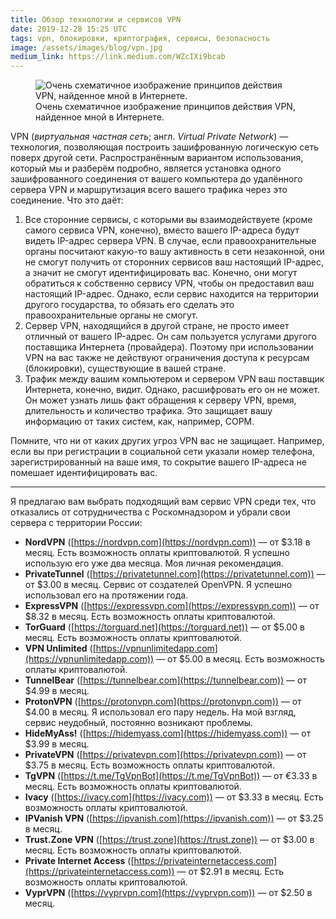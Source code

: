 ```yaml
---
title: Обзор технологии и сервисов VPN
date: 2019-12-28 15:25 UTC
tags: vpn, блокировки, криптография, сервисы, безопасность
image: /assets/images/blog/vpn.jpg
medium_link: https://link.medium.com/WZcIXi9bcab
---
```


<div class="d-flex justify-content-center">
 <figure class="cl-figure-nice">
  <img src="/assets/images/blog/vpn.jpg"
       alt="Очень схематичное изображение принципов действия VPN, найденное мной в Интернете."/>
  <figcaption>
    Очень схематичное изображение принципов действия VPN, найденное мной в Интернете.
  </figcaption>
 </figure>
</div>

VPN (*виртуальная частная сеть*; англ. *Virtual Private Network*) — технология,
позволяющая построить зашифрованную логическую сеть поверх другой сети.
Распространённым вариантом использования, который мы и разберём подробно,
является установка одного зашифрованного соединения от вашего компьютера
до удалённого сервера VPN и маршрутизация всего вашего трафика через это
соединение. Что это даёт:

1. Все сторонние сервисы, с которыми вы взаимодействуете (кроме самого сервиса
   VPN, конечно), вместо вашего IP-адреса будут видеть IP-адрес сервера VPN.
   В случае, если правоохранительные органы посчитают какую-то вашу активность
   в сети незаконной, они не смогут получить от сторонних сервисов ваш
   настоящий IP-адрес, а значит не смогут идентифицировать вас. Конечно, они
   могут обратиться к собственно сервису VPN, чтобы он предоставил ваш
   настоящий IP-адрес. Однако, если сервис находится на территории другого
   государства, то обязать его сделать это правоохранительные органы не смогут.
2. Сервер VPN, находящийся в другой стране, не просто имеет отличный от вашего
   IP-адрес. Он сам пользуется услугами другого поставщика Интернета
   (провайдера). Поэтому при использовании VPN на вас также не действуют
   ограничения доступа к ресурсам (блокировки), существующие в вашей стране.
3. Трафик между вашим компьютером и сервером VPN ваш поставщик Интернета,
   конечно, видит. Однако, расшифровать его он не может. Он может узнать лишь
   факт обращения к серверу VPN, время, длительность и количество трафика. Это
   защищает вашу информацию от таких систем, как, например, СОРМ.

Помните, что ни от каких других угроз VPN вас не защищает. Например, если вы
при регистрации в социальной сети указали номер телефона, зарегистрированный
на ваше имя, то сокрытие вашего IP-адреса не помешает идентифицировать вас.

---

Я предлагаю вам выбрать подходящий вам сервис VPN среди тех, что отказались
от сотрудничества с Роскомнадзором и убрали свои сервера с территории России:

* **NordVPN** ([https://nordvpn.com](https://nordvpn.com)) — от $3.18 в месяц.
  Есть возможность оплаты криптовалютой. Я успешно использую его уже два
  месяца. Моя личная рекомендация.
* **PrivateTunnel** ([https://privatetunnel.com](https://privatetunnel.com))
  — от $3.00 в месяц. Сервис от создателей OpenVPN. Я успешно использовал его
  на протяжении года.
* **ExpressVPN** ([https://expressvpn.com](https://expressvpn.com)) — от $8.32
  в месяц. Есть возможность оплаты криптовалютой.
* **TorGuard** ([https://torguard.net](https://torguard.net)) — от $5.00
  в месяц. Есть возможность оплаты криптовалютой.
* **VPN Unlimited** ([https://vpnunlimitedapp.com](https://vpnunlimitedapp.com))
  — от $5.00 в месяц. Есть возможность оплаты криптовалютой.
* **TunnelBear** ([https://tunnelbear.com](https://tunnelbear.com)) — от $4.99
  в месяц.
* **ProtonVPN** ([https://protonvpn.com](https://protonvpn.com)) — от $4.00
  в месяц. Я использовал его пару недель. На мой взгляд, сервис неудобный,
  постоянно возникают проблемы.
* **HideMyAss!** ([https://hidemyass.com](https://hidemyass.com)) — от $3.99
  в месяц.
* **PrivateVPN** ([https://privatevpn.com](https://privatevpn.com)) — от $3.75
  в месяц. Есть возможность оплаты криптовалютой.
* **TgVPN** ([https://t.me/TgVpnBot](https://t.me/TgVpnBot)) — от €3.33
  в месяц. Есть возможность оплаты криптовалютой.
* **Ivacy** ([https://ivacy.com](https://ivacy.com)) — от $3.33 в месяц. Есть
  возможность оплаты криптовалютой.
* **IPVanish VPN** ([https://ipvanish.com](https://ipvanish.com)) — от $3.25
  в месяц.
* **Trust.Zone VPN** ([https://trust.zone](https://trust.zone)) — от $3.00
  в месяц. Есть возможность оплаты криптовалютой.
* **Private Internet Access**
  ([https://privateinternetaccess.com](https://privateinternetaccess.com))
  — от $2.91 в месяц. Есть возможность оплаты криптовалютой.
* **VyprVPN** ([https://vyprvpn.com](https://vyprvpn.com)) — от $2.50 в месяц.
